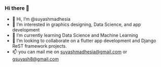 ### Hi there 👋

- 👋 Hi, I’m @suyashmadhesia 
- 👀 I’m interested in graphics designing, Data Science, and app development
- 🌱 I’m currently learning Data Science and Machine Learning
- 💞️ I’m looking to collaborate on a flutter app development and Django ReST framework projects.
- 📫 you can mail me on suyashmadhesia@gmail.com or gsuyash8@gmail.com
<!-- - 😄 Pronouns: ...
- ⚡ Fun fact: ... -->

